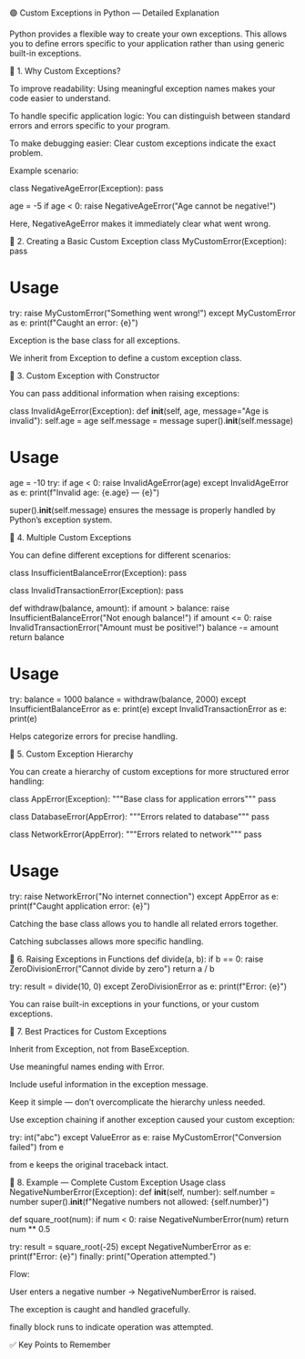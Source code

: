🟢 Custom Exceptions in Python — Detailed Explanation

Python provides a flexible way to create your own exceptions. This allows you to define errors specific to your application rather than using generic built-in exceptions.

🔹 1. Why Custom Exceptions?

To improve readability: Using meaningful exception names makes your code easier to understand.

To handle specific application logic: You can distinguish between standard errors and errors specific to your program.

To make debugging easier: Clear custom exceptions indicate the exact problem.

Example scenario:

class NegativeAgeError(Exception):
    pass

age = -5
if age < 0:
    raise NegativeAgeError("Age cannot be negative!")


Here, NegativeAgeError makes it immediately clear what went wrong.

🔹 2. Creating a Basic Custom Exception
class MyCustomError(Exception):
    pass

# Usage
try:
    raise MyCustomError("Something went wrong!")
except MyCustomError as e:
    print(f"Caught an error: {e}")


Exception is the base class for all exceptions.

We inherit from Exception to define a custom exception class.

🔹 3. Custom Exception with Constructor

You can pass additional information when raising exceptions:

class InvalidAgeError(Exception):
    def __init__(self, age, message="Age is invalid"):
        self.age = age
        self.message = message
        super().__init__(self.message)

# Usage
age = -10
try:
    if age < 0:
        raise InvalidAgeError(age)
except InvalidAgeError as e:
    print(f"Invalid age: {e.age} — {e}")


super().__init__(self.message) ensures the message is properly handled by Python’s exception system.

🔹 4. Multiple Custom Exceptions

You can define different exceptions for different scenarios:

class InsufficientBalanceError(Exception):
    pass

class InvalidTransactionError(Exception):
    pass

def withdraw(balance, amount):
    if amount > balance:
        raise InsufficientBalanceError("Not enough balance!")
    if amount <= 0:
        raise InvalidTransactionError("Amount must be positive!")
    balance -= amount
    return balance

# Usage
try:
    balance = 1000
    balance = withdraw(balance, 2000)
except InsufficientBalanceError as e:
    print(e)
except InvalidTransactionError as e:
    print(e)


Helps categorize errors for precise handling.

🔹 5. Custom Exception Hierarchy

You can create a hierarchy of custom exceptions for more structured error handling:

class AppError(Exception):
    """Base class for application errors"""
    pass

class DatabaseError(AppError):
    """Errors related to database"""
    pass

class NetworkError(AppError):
    """Errors related to network"""
    pass

# Usage
try:
    raise NetworkError("No internet connection")
except AppError as e:
    print(f"Caught application error: {e}")


Catching the base class allows you to handle all related errors together.

Catching subclasses allows more specific handling.

🔹 6. Raising Exceptions in Functions
def divide(a, b):
    if b == 0:
        raise ZeroDivisionError("Cannot divide by zero")
    return a / b

try:
    result = divide(10, 0)
except ZeroDivisionError as e:
    print(f"Error: {e}")


You can raise built-in exceptions in your functions, or your custom exceptions.

🔹 7. Best Practices for Custom Exceptions

Inherit from Exception, not from BaseException.

Use meaningful names ending with Error.

Include useful information in the exception message.

Keep it simple — don’t overcomplicate the hierarchy unless needed.

Use exception chaining if another exception caused your custom exception:

try:
    int("abc")
except ValueError as e:
    raise MyCustomError("Conversion failed") from e


from e keeps the original traceback intact.

🔹 8. Example — Complete Custom Exception Usage
class NegativeNumberError(Exception):
    def __init__(self, number):
        self.number = number
        super().__init__(f"Negative numbers not allowed: {self.number}")

def square_root(num):
    if num < 0:
        raise NegativeNumberError(num)
    return num ** 0.5

try:
    result = square_root(-25)
except NegativeNumberError as e:
    print(f"Error: {e}")
finally:
    print("Operation attempted.")


Flow:

User enters a negative number → NegativeNumberError is raised.

The exception is caught and handled gracefully.

finally block runs to indicate operation was attempted.

✅ Key Points to Remember